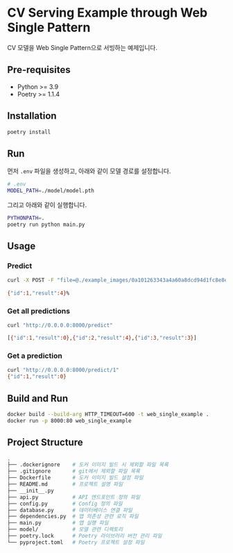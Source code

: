 # CV Serving Example through Web Single Pattern

CV 모델을 Web Single Pattern으로 서빙하는 예제입니다.

## Pre-requisites

- Python >= 3.9
- Poetry >= 1.1.4

## Installation

```bash
poetry install
```

## Run

먼저 `.env` 파일을 생성하고, 아래와 같이 모델 경로를 설정합니다.

```bash
# .env
MODEL_PATH=./model/model.pth
```

그리고 아래와 같이 실행합니다.

```bash
PYTHONPATH=.
poetry run python main.py
```

## Usage

### Predict

```bash
curl -X POST -F "file=@./example_images/0a101263343a4a60a8dcd94d1fc8e8e253dadf14.jpg" http://0.0.0.0:8000/predict
 
{"id":1,"result":4}%
```

### Get all predictions

```bash
curl "http://0.0.0.0:8000/predict"

[{"id":1,"result":0},{"id":2,"result":4},{"id":3,"result":3}]
```

### Get a prediction

```bash
curl "http://0.0.0.0:8000/predict/1"
{"id":1,"result":0}
```

## Build and Run

```bash
docker build --build-arg HTTP_TIMEOUT=600 -t web_single_example .
docker run -p 8000:80 web_single_example
```

## Project Structure

```bash
.
├── .dockerignore    # 도커 이미지 빌드 시 제외할 파일 목록
├── .gitignore       # git에서 제외할 파일 목록
├── Dockerfile       # 도커 이미지 빌드 설정 파일
├── README.md        # 프로젝트 설명 파일
├── __init__.py
├── api.py           # API 엔드포인트 정의 파일
├── config.py        # Config 정의 파일
├── database.py      # 데이터베이스 연결 파일
├── dependencies.py  # 앱 의존성 관련 로직 파일
├── main.py          # 앱 실행 파일
├── model/           # 모델 관련 디렉토리
├── poetry.lock      # Poetry 라이브러리 버전 관리 파일
└── pyproject.toml   # Poetry 프로젝트 설정 파일
```